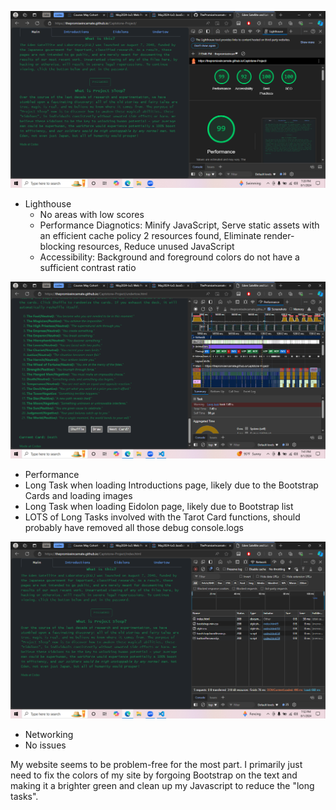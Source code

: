 ![Lighthouse](/img/lighthouse.png)
- Lighthouse
    - No areas with low scores
    - Performance Diagnotics: Minify JavaScript, Serve static assets with an efficient cache policy 2 resources found, Eliminate render-blocking resources, Reduce unused JavaScript
    - Accessibility: Background and foreground colors do not have a sufficient contrast ratio

![Performance](/img/performance.png)
- Performance
 - Long Task when loading Introductions page, likely due to the Bootstrap Cards and loading images
 - Long Task when loading Eidolon page, likely due to Bootstrap list
 - LOTS of Long Tasks involved with the Tarot Card functions, should probably have removed all those debug console.logs

 ![Networking](/img/networking.png)
- Networking
 - No issues 

 My website seems to be problem-free for the most part. I primarily just need to fix the colors of my site by forgoing Bootstrap on the text and making it a brighter green and clean up my Javascript to reduce the "long tasks". 